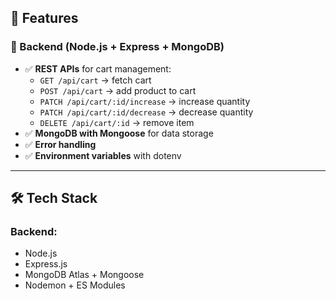 ## 🚀 Features

### 🔹 Backend (Node.js + Express + MongoDB)

- ✅ **REST APIs** for cart management:
  - `GET /api/cart` → fetch cart
  - `POST /api/cart` → add product to cart
  - `PATCH /api/cart/:id/increase` → increase quantity
  - `PATCH /api/cart/:id/decrease` → decrease quantity
  - `DELETE /api/cart/:id` → remove item
- ✅ **MongoDB with Mongoose** for data storage
- ✅ **Error handling**
- ✅ **Environment variables** with dotenv

---

## 🛠️ Tech Stack

### **Backend:**

- Node.js
- Express.js
- MongoDB Atlas + Mongoose
- Nodemon + ES Modules
